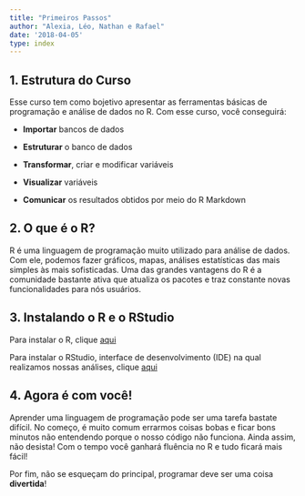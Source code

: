 ```yaml
---
title: "Primeiros Passos"
author: "Alexia, Léo, Nathan e Rafael"
date: '2018-04-05'
type: index
---
```

  
  ## 1. Estrutura do Curso
  
  Esse curso tem como bojetivo apresentar as ferramentas básicas de programação e análise de dados no R. Com esse curso, você conseguirá:
  
  - __Importar__ bancos de dados

- __Estruturar__ o banco de dados

- __Transformar__, criar e modificar variáveis

- __Visualizar__ variáveis

- __Comunicar__ os resultados obtidos por meio do R Markdown

## 2. O que é o R?

R é uma linguagem de programação muito utilizado para análise de dados. Com ele, podemos fazer gráficos, mapas, análises estatísticas das mais simples às mais sofisticadas. Uma das grandes vantagens do R é a comunidade bastante ativa que atualiza os pacotes e traz constante novas funcionalidades para nós usuários.

## 3. Instalando o R e o RStudio

Para instalar o R, clique [aqui](https://cran.r-project.org/)

Para instalar o RStudio, interface de desenvolvimento (IDE) na qual realizamos nossas análises, clique [aqui](https://www.rstudio.com/)

## 4. Agora é com você!

Aprender uma linguagem de programação pode ser uma tarefa bastate difícil. No começo, é muito comum errarmos coisas bobas e ficar bons minutos não entendendo porque o nosso código não funciona. Ainda assim, não desista! Com o tempo você ganhará fluência no R e tudo ficará mais fácil!
  
  Por fim, não se esqueçam do principal, programar deve ser uma coisa __divertida__!